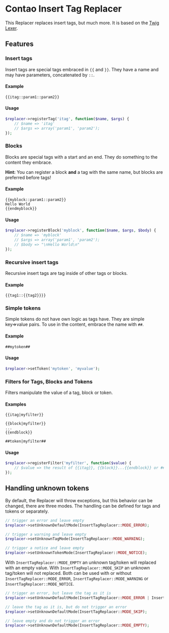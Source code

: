 Contao Insert Tag Replacer
==========================

This Replacer replaces insert tags, but much more.
It is based on the [Twig Lexer](http://twig.sensiolabs.org/).

Features
--------

### Insert tags

Insert tags are special tags embraced in `{{` and `}}`.
They have a name and may have parameters, concatenated by `::`.

#### Example

```
{{itag::param1::param2}}
```

#### Usage

```php
$replacer->registerTag('itag', function($name, $args) {
	// $name => 'itag'
	// $args => array('param1', 'param2');
});
```

### Blocks

Blocks are special tags with a start and an end. They do something to the content they embrace.

**Hint:** You can register a block **and** a tag with the same name, but blocks are preferred before tags!

#### Example

```
{{myblock::param1::param2}}
Hello World
{{endmyblock}}
```

#### Usage

```php
$replacer->registerBlock('myblock', function($name, $args, $body) {
	// $name => 'myblock'
	// $args => array('param1', 'param2');
	// $body => "\nHello World\n"
});
```

### Recursive insert tags

Recursive insert tags are tag inside of other tags or blocks.

#### Example

```
{{tag1::{{tag2}}}}
```

### Simple tokens

Simple tokens do not have own logic as tags have. They are simple key=>value pairs.
To use in the content, embrace the name with `##`.

#### Example

```
##mytoken##
```

#### Usage

```php
$replacer->setToken('mytoken', 'myvalue');
```

### Filters for Tags, Blocks and Tokens

Filters manipulate the value of a tag, block or token.

#### Examples

```
{{itag|myfilter}}
```

```
{{block|myfilter}}
...
{{endblock}}
```

```
##token|myfilter##
```

#### Usage

```php
$replacer->registerFilter('myfilter', function($value) {
	// $value => the result of {{itag}}, {{block}}...{{endblock}} or ##token##
});
```

Handling unknown tokens
-----------------------

By default, the Replacer will throw exceptions, but this behavior can be changed, there are three modes.
The handling can be defined for tags and tokens or separately.

```php
// trigger an error and leave empty
$replacer->setUnknownDefaultMode(InsertTagReplacer::MODE_ERROR);

// trigger a warning and leave empty
$replacer->setUnknownTagMode(InsertTagReplacer::MODE_WARNING);

// trigger a notice and leave empty
$replacer->setUnknownTokenMode(InsertTagReplacer::MODE_NOTICE);
```

With `InsertTagReplacer::MODE_EMPTY` an unknown tag/token will replaced with an empty value.
With `InsertTagReplacer::MODE_SKIP` an unknown tag/token will not replaced.
Both can be used with or without `InsertTagReplacer::MODE_ERROR`, `InsertTagReplacer::MODE_WARNING` or `InsertTagReplacer::MODE_NOTICE`.

```php
// trigger an error, but leave the tag as it is
$replacer->setUnknownDefaultMode(InsertTagReplacer::MODE_ERROR | InsertTagReplacer::MODE_SKIP);

// leave the tag as it is, but do not trigger an error
$replacer->setUnknownDefaultMode(InsertTagReplacer::MODE_SKIP);

// leave empty and do not trigger an error
$replacer->setUnknownDefaultMode(InsertTagReplacer::MODE_EMPTY);

```